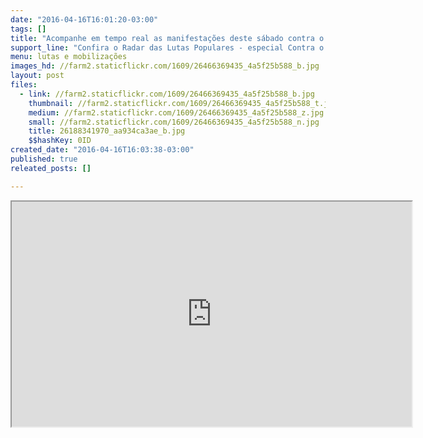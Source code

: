 ```yaml
---
date: "2016-04-16T16:01:20-03:00"
tags: []
title: "Acompanhe em tempo real as manifestações deste sábado contra o golpe, em todo o país"
support_line: "Confira o Radar das Lutas Populares - especial Contra o Golpe, produzido pelo Brasil de Fato."
menu: lutas e mobilizações
images_hd: //farm2.staticflickr.com/1609/26466369435_4a5f25b588_b.jpg
layout: post
files:
  - link: //farm2.staticflickr.com/1609/26466369435_4a5f25b588_b.jpg
    thumbnail: //farm2.staticflickr.com/1609/26466369435_4a5f25b588_t.jpg
    medium: //farm2.staticflickr.com/1609/26466369435_4a5f25b588_z.jpg
    small: //farm2.staticflickr.com/1609/26466369435_4a5f25b588_n.jpg
    title: 26188341970_aa934ca3ae_b.jpg
    $$hashKey: 0ID
created_date: "2016-04-16T16:03:38-03:00"
published: true
releated_posts: []

---
```

<iframe height="360" src="http://radar.brasildefato.com.br" width="640"></iframe> 